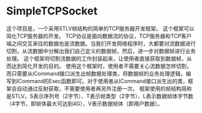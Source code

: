 # SimpleTCPSocket
这个项目是，一个采用STLV帧结构的简单的TCP服务器开发框架。
这个框架可以简化TCP服务器的开发。
TCP协议是面向数据流的协议，TCP服务器和TCP客户端之间交互来往的数据也是流数据。当我们开发网络程序时，大都要对流数据进行切割，从流数据中分解出我们自己定义的数据帧，然后，进一步对数据帧进行业务处理。
这个框架将切割流数据的工作封装起来，让使用者直接获取到数据帧，从而达到简化开发的目的。
使用这个框架时，使用者不需要关心流数据怎样切割，而只需要从ICommand接口派生出帧数据处理类，将数据帧的业务处理逻辑，编写到ICommand的Exec函数即可。对于使用者从ICommand接口派生出的类，框架会自动通过反射获取，不需要使用者再另外注册一次。
框架使用的帧结构简称是STLV，S表示序列号（2字节）、T表示帧类型（2字节）、L表示数据帧体字节数（4字节，即帧体最大可达到4G）、V表示数据帧体（即用户数据）。
